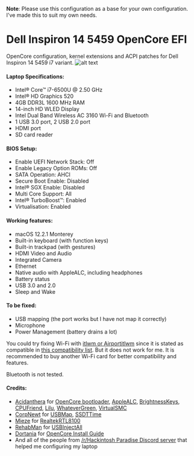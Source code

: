  **Note**: Please use this configuration as a base for your own configuration. I've made this to suit my own needs.

# Dell Inspiron 14 5459 OpenCore EFI 
OpenCore configuration, kernel extensions and ACPI patches for Dell Inspiron 14 5459 i7 variant.
![alt text](https://i.ibb.co/2gQ8kQc/A-nh-chu-p-Ma-n-hi-nh-2022-04-02-lu-c-14-55-49.png "macOS 12.2.1 Monterey on Dell Inspiron 14 5459")
#### Laptop Specifications:
* Intel® Core™ i7-6500U @ 2.50 GHz
* Intel® HD Graphics 520
* 4GB DDR3L 1600 MHz RAM
* 14-inch HD WLED Display
* Intel Dual Band Wireless AC 3160 Wi-Fi and Bluetooth
* 1 USB 3.0 port, 2 USB 2.0 port
* HDMI port
* SD card reader
#### BIOS Setup:
* Enable UEFI Network Stack: Off
* Enable Legacy Option ROMs: Off
* SATA Operation: AHCI
* Secure Boot Enable: Disabled
* Intel® SGX Enable: Disabled
* Multi Core Support: All
* Intel® TurboBoost™: Enabled
* Virtualisation: Enabled
#### Working features:
* macOS 12.2.1 Monterey
* Built-in keyboard (with function keys)
* Built-in trackpad (with gestures)
* HDMI Video and Audio
* Integrated Camera
* Ethernet
* Native audio with AppleALC, including headphones
* Battery status
* USB 3.0 and 2.0
* Sleep and Wake
#### To be fixed:
* USB mapping (the port works but I have not map it correctly)
* Microphone
* Power Management (battery drains a lot)

You could try fixing Wi-Fi with [itlwm or Airportitlwm](https://github.com/OpenIntelWireless/itlwm/releases) since it is stated as compatible in [this compatibility list](https://openintelwireless.github.io/itlwm/Compat.html). But it does not work for me. It is recommended to buy another Wi-Fi card for better compatibility and features.

Bluetooth is not tested.

#### Credits:
* [Acidanthera](https://github.com/acidanthera) for [OpenCore bootloader](https://github.com/acidanthera/OpenCorePkg), [AppleALC](https://github.com/acidanthera/AppleALC), [BrightnessKeys](https://github.com/acidanthera/BrightnessKeys), [CPUFriend](https://github.com/acidanthera/CPUFriend), [Lilu](https://github.com/acidanthera/Lilu), [WhateverGreen](https://github.com/acidanthera/WhateverGreen), [VirtualSMC](https://github.com/acidanthera/VirtualSMC) 
* [CorpNewt](https://github.com/corpnewt) for [USBMap](https://github.com/corpnewt/USBMap), [SSDTTime](https://github.com/corpnewt/SSDTTime)
* [Mieze](https://github.com/Mieze) for [RealtekRTL8100](https://www.insanelymac.com/forum/files/file/259-realtekrtl8100-binary/)
* [RehabMan](https://github.com/RehabMan) for [USBInjectAll](https://bitbucket.org/RehabMan/os-x-usb-inject-all/downloads/)
* [Dortania](https://github.com/dortania) for [OpenCore Install Guide](https://dortania.github.io/OpenCore-Install-Guide/)
* And all of the people from [/r/Hackintosh Paradise Discord server](https://discord.gg/u8V7N5C) that helped me configuring my laptop
